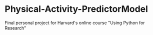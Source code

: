 # Physical-Activity-PredictorModel
Final personal project for Harvard's online course "Using Python for Research"
